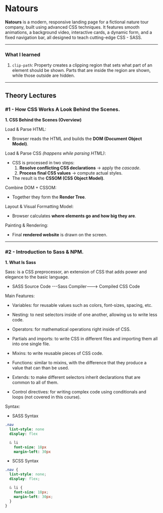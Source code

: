 # Natours

**Natours** is a modern, responsive landing page for a fictional nature tour company, built using advanced CSS techniques. It features smooth animations, a background video, interactive cards, a dynamic form, and a fixed navigation bar, all designed to teach cutting-edge CSS - SASS.

---

### What I learned

1. `clip-path`: Property creates a clipping region that sets what part of an element should be shown. Parts that are inside the region are shown, while those outside are hidden.

---

## Theory Lectures

### #1 - How CSS Works A Look Behind the Scenes.

**1. CSS Behind the Scenes (Overview)**

Load & Parse HTML:

- Browser reads the HTML and builds the **DOM (Document Object Model)**.

Load & Parse CSS _(happens while parsing HTML)_:

- CSS is processed in two steps:
  1.  **Resolve conflicting CSS declarations** → apply the _cascade_.
  2.  **Process final CSS values** → compute actual styles.
- The result is the **CSSOM (CSS Object Model)**.

Combine DOM + CSSOM:

- Together they form the **Render Tree**.

Layout & Visual Formatting Model:

- Browser calculates **where elements go and how big they are**.

Painting & Rendering:

- Final **rendered website** is drawn on the screen.

---

### #2 - Introduction to Sass & NPM.

**1. What Is Sass**

Sass: is a CSS preprocessor, an extension of CSS that
adds power and elegance to the basic language.

- SASS Source Code ---Sass Compiler---> Compiled CSS Code

Main Features:

- Variables: for reusable values such as colors, font-sizes, spacing, etc.

- Nesting: to nest selectors inside of one another, allowing us to write less code.

- Operators: for mathematical operations right inside of CSS.

- Partials and imports: to write CSS in different files and importing them all into one single file.

- Mixins: to write reusable pieces of CSS code.

- Functions: similar to mixins, with the difference that they produce a value that can than be used.

- Extends: to make different selectors inherit declarations that are common to all of them.

- Control directives: for writing complex code using conditionals and loops (not covered in this course).

Syntax:

- SASS Syntax

```sass
.nav
  list-style: none
  display: flex

  & li
    font-size: 18px
    margin-left: 30px
```

- SCSS Syntax

```scss
.nav {
  list-style: none;
  display: flex;

  & li {
    font-size: 18px;
    margin-left: 30px;
  }
}
```
